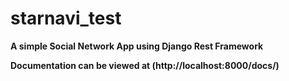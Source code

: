 # starnavi_test
__A simple Social Network App using Django Rest Framework__

__Documentation can be viewed at (http://localhost:8000/docs/)__
